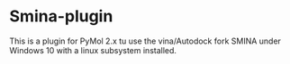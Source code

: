 # Smina-plugin
This is a plugin for PyMol 2.x tu use the vina/Autodock fork SMINA under Windows 10 with a linux subsystem installed. 

